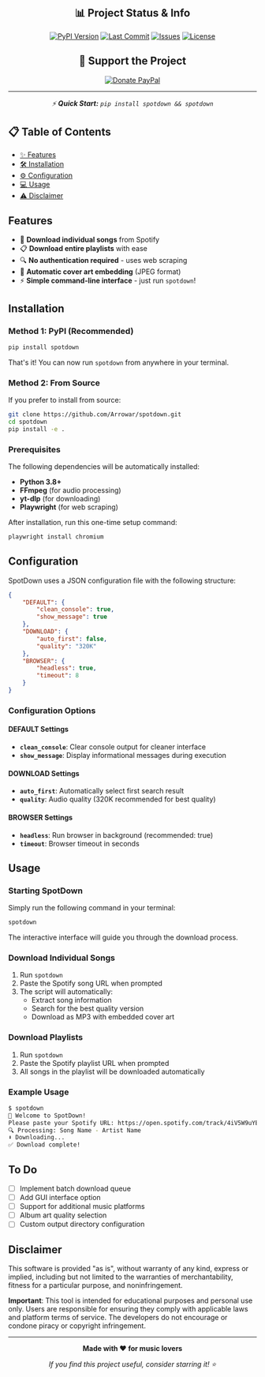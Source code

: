<div align="center">

## 📊 Project Status & Info
[![PyPI Version](https://img.shields.io/pypi/v/spotdown?logo=pypi&logoColor=white&labelColor=2d3748&color=3182ce&style=for-the-badge)](https://pypi.org/project/spotdown)
[![Last Commit](https://img.shields.io/github/last-commit/Arrowar/spotdown?logo=git&logoColor=white&labelColor=2d3748&color=805ad5&style=for-the-badge)](https://github.com/Arrowar/spotdown/commits)
[![Issues](https://img.shields.io/github/issues/Arrowar/spotdown?logo=github&logoColor=white&labelColor=2d3748&color=ed8936&style=for-the-badge)](https://github.com/Arrowar/spotdown/issues)
[![License](https://img.shields.io/github/license/Arrowar/spotdown?logo=gnu&logoColor=white&labelColor=2d3748&color=e53e3e&style=for-the-badge)](https://github.com/Arrowar/spotdown/blob/main/LICENSE)

## 💝 Support the Project

[![Donate PayPal](https://img.shields.io/badge/💳_Donate-PayPal-00457C?style=for-the-badge&logo=paypal&logoColor=white&labelColor=2d3748)](https://www.paypal.com/donate/?hosted_button_id=UXTWMT8P6HE2C)

---

*⚡ **Quick Start:** `pip install spotdown && spotdown`*

</div>

## 📋 Table of Contents

- [✨ Features](#features)
- [🛠️ Installation](#️installation)
- [⚙️ Configuration](#configuration)
- [💻 Usage](#usage)
- [⚠️ Disclaimer](#disclaimer)

## Features

- 🎵 **Download individual songs** from Spotify
- 📋 **Download entire playlists** with ease
- 🔍 **No authentication required** - uses web scraping
- 🎨 **Automatic cover art embedding** (JPEG format)
- ⚡ **Simple command-line interface** - just run `spotdown`!

## Installation

### Method 1: PyPI (Recommended)

```bash
pip install spotdown
```

That's it! You can now run `spotdown` from anywhere in your terminal.

### Method 2: From Source

If you prefer to install from source:

```bash
git clone https://github.com/Arrowar/spotdown.git
cd spotdown
pip install -e .
```

### Prerequisites

The following dependencies will be automatically installed:

- **Python 3.8+**
- **FFmpeg** (for audio processing)
- **yt-dlp** (for downloading)
- **Playwright** (for web scraping)

After installation, run this one-time setup command:

```bash
playwright install chromium
```

## Configuration

SpotDown uses a JSON configuration file with the following structure:

```json
{
    "DEFAULT": {
        "clean_console": true,
        "show_message": true
    },
    "DOWNLOAD": {
        "auto_first": false,
        "quality": "320K"
    },
    "BROWSER": {
        "headless": true,
        "timeout": 8
    }
}
```

### Configuration Options

#### DEFAULT Settings
- **`clean_console`**: Clear console output for cleaner interface
- **`show_message`**: Display informational messages during execution

#### DOWNLOAD Settings
- **`auto_first`**: Automatically select first search result
- **`quality`**: Audio quality (320K recommended for best quality)

#### BROWSER Settings
- **`headless`**: Run browser in background (recommended: true)
- **`timeout`**: Browser timeout in seconds

## Usage

### Starting SpotDown

Simply run the following command in your terminal:

```bash
spotdown
```

The interactive interface will guide you through the download process.

### Download Individual Songs

1. Run `spotdown`
2. Paste the Spotify song URL when prompted
3. The script will automatically:
   - Extract song information
   - Search for the best quality version
   - Download as MP3 with embedded cover art

### Download Playlists

1. Run `spotdown`
2. Paste the Spotify playlist URL when prompted
3. All songs in the playlist will be downloaded automatically

### Example Usage

```bash
$ spotdown
🎵 Welcome to SpotDown!
Please paste your Spotify URL: https://open.spotify.com/track/4iV5W9uYEdYUVa79Axb7Rh
🔍 Processing: Song Name - Artist Name
⬇️ Downloading...
✅ Download complete!
```

## To Do

- [ ] Implement batch download queue
- [ ] Add GUI interface option
- [ ] Support for additional music platforms
- [ ] Album art quality selection
- [ ] Custom output directory configuration

## Disclaimer

This software is provided "as is", without warranty of any kind, express or implied, including but not limited to the warranties of merchantability, fitness for a particular purpose, and noninfringement. 

**Important**: This tool is intended for educational purposes and personal use only. Users are responsible for ensuring they comply with applicable laws and platform terms of service. The developers do not encourage or condone piracy or copyright infringement.

---

<div align="center">

**Made with ❤️ for music lovers**

*If you find this project useful, consider starring it! ⭐*

</div>
